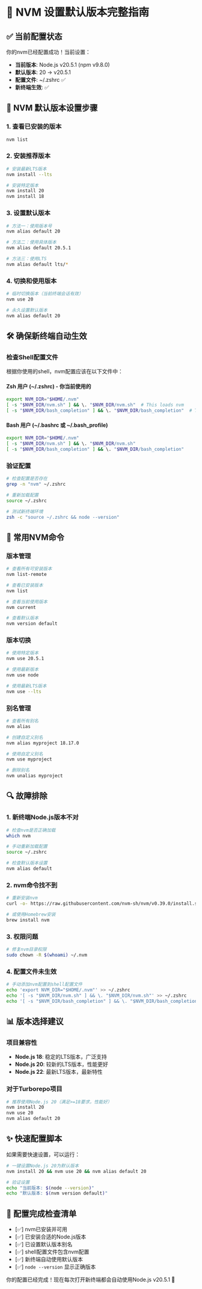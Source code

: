 # 🔧 NVM 设置默认版本完整指南

## ✅ 当前配置状态

你的nvm已经配置成功！当前设置：
- **当前版本**: Node.js v20.5.1 (npm v9.8.0)
- **默认版本**: 20 -> v20.5.1 
- **配置文件**: ~/.zshrc ✅
- **新终端生效**: ✅

## 🚀 NVM 默认版本设置步骤

### 1. 查看已安装的版本
```bash
nvm list
```

### 2. 安装推荐版本
```bash
# 安装最新LTS版本
nvm install --lts

# 安装特定版本
nvm install 20
nvm install 18
```

### 3. 设置默认版本
```bash
# 方法一：使用版本号
nvm alias default 20

# 方法二：使用具体版本
nvm alias default 20.5.1

# 方法三：使用LTS
nvm alias default lts/*
```

### 4. 切换和使用版本
```bash
# 临时切换版本（当前终端会话有效）
nvm use 20

# 永久设置默认版本
nvm alias default 20
```

## 🛠️ 确保新终端自动生效

### 检查Shell配置文件

根据你使用的shell，nvm配置应该在以下文件中：

#### Zsh 用户 (~/.zshrc) - 你当前使用的
```bash
export NVM_DIR="$HOME/.nvm"
[ -s "$NVM_DIR/nvm.sh" ] && \. "$NVM_DIR/nvm.sh"  # This loads nvm
[ -s "$NVM_DIR/bash_completion" ] && \. "$NVM_DIR/bash_completion"  # This loads nvm bash_completion
```

#### Bash 用户 (~/.bashrc 或 ~/.bash_profile)
```bash
export NVM_DIR="$HOME/.nvm"
[ -s "$NVM_DIR/nvm.sh" ] && \. "$NVM_DIR/nvm.sh"
[ -s "$NVM_DIR/bash_completion" ] && \. "$NVM_DIR/bash_completion"
```

### 验证配置
```bash
# 检查配置是否存在
grep -n "nvm" ~/.zshrc

# 重新加载配置
source ~/.zshrc

# 测试新终端环境
zsh -c "source ~/.zshrc && node --version"
```

## 🎯 常用NVM命令

### 版本管理
```bash
# 查看所有可安装版本
nvm list-remote

# 查看已安装版本
nvm list

# 查看当前使用版本
nvm current

# 查看默认版本
nvm version default
```

### 版本切换
```bash
# 使用特定版本
nvm use 20.5.1

# 使用最新版本
nvm use node

# 使用最新LTS版本
nvm use --lts
```

### 别名管理
```bash
# 查看所有别名
nvm alias

# 创建自定义别名
nvm alias myproject 18.17.0

# 使用自定义别名
nvm use myproject

# 删除别名
nvm unalias myproject
```

## 🔍 故障排除

### 1. 新终端Node.js版本不对
```bash
# 检查nvm是否正确加载
which nvm

# 手动重新加载配置
source ~/.zshrc

# 检查默认版本设置
nvm alias default
```

### 2. nvm命令找不到
```bash
# 重新安装nvm
curl -o- https://raw.githubusercontent.com/nvm-sh/nvm/v0.39.0/install.sh | bash

# 或使用Homebrew安装
brew install nvm
```

### 3. 权限问题
```bash
# 修复nvm目录权限
sudo chown -R $(whoami) ~/.nvm
```

### 4. 配置文件未生效
```bash
# 手动添加nvm配置到shell配置文件
echo 'export NVM_DIR="$HOME/.nvm"' >> ~/.zshrc
echo '[ -s "$NVM_DIR/nvm.sh" ] && \. "$NVM_DIR/nvm.sh"' >> ~/.zshrc
echo '[ -s "$NVM_DIR/bash_completion" ] && \. "$NVM_DIR/bash_completion"' >> ~/.zshrc
```

## 📊 版本选择建议

### 项目兼容性
- **Node.js 18**: 稳定的LTS版本，广泛支持
- **Node.js 20**: 较新的LTS版本，性能更好
- **Node.js 22**: 最新LTS版本，最新特性

### 对于Turborepo项目
```bash
# 推荐使用Node.js 20（满足>=18要求，性能好）
nvm install 20
nvm use 20
nvm alias default 20
```

## ✨ 快速配置脚本

如果需要快速设置，可以运行：

```bash
# 一键设置Node.js 20为默认版本
nvm install 20 && nvm use 20 && nvm alias default 20

# 验证设置
echo "当前版本: $(node --version)"
echo "默认版本: $(nvm version default)"
```

## 🎉 配置完成检查清单

- [✅] nvm已安装并可用
- [✅] 已安装合适的Node.js版本
- [✅] 已设置默认版本别名
- [✅] shell配置文件包含nvm配置
- [✅] 新终端自动使用默认版本
- [✅] `node --version` 显示正确版本

你的配置已经完成！现在每次打开新终端都会自动使用Node.js v20.5.1 🚀 